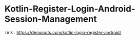 # Kotlin-Register-Login-Android-Session-Management
Link : https://demonuts.com/kotlin-login-register-android/ 
